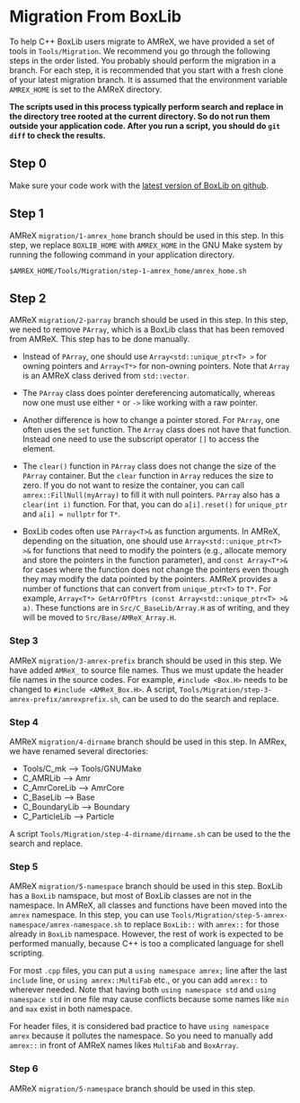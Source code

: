 
# Migration From BoxLib

To help C++ BoxLib users migrate to AMReX, we have provided a set of
tools in `Tools/Migration`.  We recommend you go through the following
steps in the order listed.  You probably should perform the migration
in a branch.  For each step, it is recommended that you start with a
fresh clone of your latest migration branch.  It is assumed that the
environment variable `AMREX_HOME` is set to the AMReX directory.

**The scripts used in this process typically perform search and
  replace in the directory tree rooted at the current directory.  So
  do not run them outside your application code.  After you run a
  script, you should do `git diff` to check the results.**

## Step 0

Make sure your code work with the [latest version of BoxLib on
github](https://github.com/BoxLib-Codes/BoxLib). 

## Step 1

AMReX `migration/1-amrex_home` branch should be used in this step.  In
this step, we replace `BOXLIB_HOME` with `AMREX_HOME` in the GNU Make
system by running the following command in your application directory.

    $AMREX_HOME/Tools/Migration/step-1-amrex_home/amrex_home.sh

## Step 2

AMReX `migration/2-parray` branch should be used in this step.  In
this step, we need to remove `PArray`, which is a BoxLib class that
has been removed from AMReX.  This step has to be done manually.

* Instead of `PArray`, one should use `Array<std::unique_ptr<T> >` for
  owning pointers and `Array<T*>` for non-owning pointers.  Note that
  `Array` is an AMReX class derived from `std::vector`.

* The `PArray` class does pointer dereferencing automatically, whereas
  now one must use either `*` or `->` like working with a raw pointer.

* Another difference is how to change a pointer stored.  For `PArray`,
  one often uses the `set` function.  The `Array` class does not have
  that function.  Instead one need to use the subscript operator `[]`
  to access the element.

* The `clear()` function in `PArray` class does not change the size of
  the `PArray` container.  But the `clear` function in `Array` reduces
  the size to zero.  If you do not want to resize the container, you
  can call `amrex::FillNull(myArray)` to fill it with null pointers.
  `PArray` also has a `clear(int i)` function.  For that, you can do
  `a[i].reset()` for `unique_ptr` and `a[i] = nullptr` for `T*`.

* BoxLib codes often use `PArray<T>&` as function arguments.  In
  AMReX, depending on the situation, one should use
  `Array<std::unique_ptr<T> >&` for functions that need to modify the
  pointers (e.g., allocate memory and store the pointers in the
  function parameter), and `const Array<T*>&` for cases where the
  function does not change the pointers even though they may modify
  the data pointed by the pointers.  AMReX provides a number of
  functions that can convert from `unique_ptr<T>` to `T*`.   For
  example, 
  `Array<T*> GetArrOfPtrs (const Array<std::unique_ptr<T> >& a)`.
  These functions are in `Src/C_BaseLib/Array.H` as of writing,
  and they will be moved to `Src/Base/AMReX_Array.H`.

### Step 3

AMReX `migration/3-amrex-prefix` branch should be used in this step.
We have added `AMReX_` to source file names.  Thus we must update the
header file names in the source codes.  For example, `#include
<Box.H>` needs to be changed to `#include <AMReX_Box.H>`.  A script,
`Tools/Migration/step-3-amrex-prefix/amrexprefix.sh`, can be used to
do the search and replace.

### Step 4

AMReX `migration/4-dirname` branch should be used in this step.  In
AMRex, we have renamed several directories:

* Tools/C_mk --> Tools/GNUMake
* C_AMRLib --> Amr
* C_AmrCoreLib --> AmrCore
* C_BaseLib --> Base
* C_BoundaryLib --> Boundary
* C_ParticleLib --> Particle

A script `Tools/Migration/step-4-dirname/dirname.sh` can be used to
the the search and replace.

### Step 5

AMReX `migration/5-namespace` branch should be used in this step.
BoxLib has a `BoxLib` namspace, but most of BoxLib classes are not in
the namespace.  In AMReX, all classes and functions have been moved
into the `amrex` namespace.  In this step, you can use
`Tools/Migration/step-5-amrex-namespace/amrex-namespace.sh` to replace
`BoxLib::` with `amrex::` for those already in `BoxLib` namespace.
However, the rest of work is expected to be performed manually,
because C++ is too a complicated language for shell scripting.  

For most `.cpp` files, you can put a `using namespace amrex;` line
after the last `include` line, or `using amrex::MultiFab` etc., or you
can add `amrex::` to wherever needed.  Note that having both `using
namespace std` and `using namespace std` in one file may cause
conflicts because some names like `min` and `max` exist in both
namespace. 

For header files, it is considered bad practice to have `using
namespace amrex` because it pollutes the namespace.  So you need to
manually add `amrex::` in front of AMReX names likes `MultiFab` and
`BoxArray`.

### Step 6

AMReX `migration/5-namespace` branch should be used in this step.
